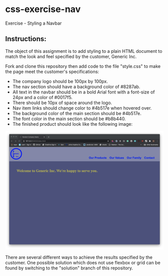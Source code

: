 # css-exercise-nav
Exercise - Styling a Navbar

## Instructions:
The object of this assignment is to add styling to a plain HTML document to match the look and feel specified by the customer, Generic Inc.

Fork and clone this repository then add code to the file "style.css" to make the page meet the customer's specifications:

- The company logo should be 100px by 100px.
- The nav section should have a background color of #8287ab.
- All text in the navbar should be in a bold Arial font with a font-size of 24px and a color of #0017f5.
- There should be 10px of space around the  logo.
- Nav item links should change color to #4b517e when hovered over.
- The background color of the main section should be #4b517e.
- The font color in the main section should be #b8b440.
- The finished product should look like the following image:
<img src="./Solution Image.png" alt="Solution">

There are several different ways to achieve the results specified by the customer. One possible solution which does not use flexbox or grid can be found by switching to the "solution" branch of this repository.